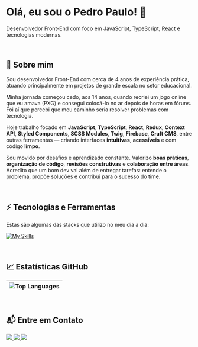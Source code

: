 <h1>
  Olá, eu sou o Pedro Paulo! 👋
</h1>

<p>
  Desenvolvedor Front-End com foco em JavaScript, TypeScript, React e tecnologias modernas.
</p>

<br>

## 🥽 Sobre mim

Sou desenvolvedor Front-End com cerca de 4 anos de experiência prática, atuando principalmente em projetos de grande escala no setor educacional.

Minha jornada começou cedo, aos 14 anos, quando recriei um jogo online que eu amava (PXG) e consegui colocá-lo no ar depois de horas em fóruns. Foi aí que percebi que meu caminho seria resolver problemas com tecnologia.

Hoje trabalho focado em **JavaScript**, **TypeScript**, **React**, **Redux**, **Context API**, **Styled Components**, **SCSS Modules**, **Twig**, **Firebase**, **Craft CMS**, entre outras ferramentas — criando interfaces **intuitivas**, **acessíveis** e com código **limpo**.

Sou movido por desafios e aprendizado constante. Valorizo **boas práticas**, **organização de código**, **revisões construtivas** e **colaboração entre áreas**. Acredito que um bom dev vai além de entregar tarefas: entende o problema, propõe soluções e contribui para o sucesso do time.


<br>

## ⚡ Tecnologias e Ferramentas

Estas são algumas das stacks que utilizo no meu dia a dia:

[![My Skills](https://skillicons.dev/icons?i=react,ts,js,redux,styledcomponents,html,css,firebase,git,docker)](https://skillicons.dev)

<br>

## 📈 Estatísticas GitHub

| ![Top Languages](https://github-readme-stats-one-zeta-dw0i0hkeh6.vercel.app/api/top-langs/?username=pedropleite&langs_count=10&count_private=true&hide_border=true&theme=jolly&layout=compact&cache_seconds=1800) |
| ---------------------------------------------------------------------------------------------------------------------------------------------------------------------------------- |

<br>

## 📬 Entre em Contato

<p>
  <a href="mailto:pedroaksson@gmail.com" target="_blank">
    <img src="https://img.shields.io/badge/Gmail-D14836?style=for-the-badge&logo=gmail&logoColor=white"/>
  </a>
  <a href="https://www.linkedin.com/in/pedro-paulo-leite/" target="_blank">
    <img src="https://img.shields.io/badge/-LinkedIn-%230077B5?style=for-the-badge&logo=linkedin&logoColor=white"/>
  </a>
  <a href="https://api.whatsapp.com/send/?phone=%2B5587999631218&text&app_absent=0" target="_blank">
    <img src="https://img.shields.io/badge/WhatsApp-25D366?style=for-the-badge&logo=whatsapp&logoColor=white"/>
  </a>
</p>
